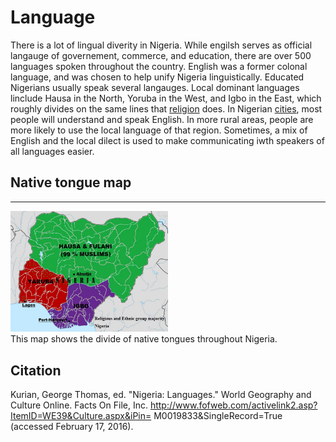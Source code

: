# Language

There is a lot of lingual diverity in Nigeria. While engilsh serves as official langauge of governement, commerce, and education, there are over 500 languages spoken throughout the country. English was a former colonal language, and was chosen to help unify Nigeria linguistically. Educated Nigerians usually speak several langauges. Local dominant languages linclude Hausa in the North, Yoruba in the West, and Igbo in the East, which roughly divides on the same lines that [religion](religion) does. In Nigerian [cities](cities), most people will understand and speak English. In more rural areas, people are more likely to use the local language of that region. Sometimes, a mix of English and the local dilect is used to make communicating iwth speakers of all languages easier.

## Native tongue map
<hr />
<img src="/static/language/map.jpg" style="width:50%;height=50%"></img>

<div class="caption">This map shows the divide of native tongues throughout Nigeria.</div>


## Citation
Kurian, George Thomas, ed. "Nigeria: Languages." World Geography and Culture Online. Facts On File, Inc. http://www.fofweb.com/activelink2.asp?ItemID=WE39&Culture.aspx&iPin= M0019833&SingleRecord=True (accessed February 17, 2016).
